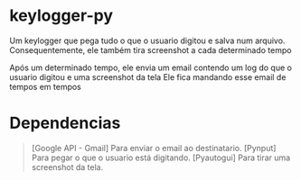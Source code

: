 # keylogger-py
Um keylogger que pega tudo o que o usuario digitou e salva num arquivo.
Consequentemente, ele também tira screenshot a cada determinado tempo

Após um determinado tempo, ele envia um email contendo um log do que o usuario digitou e uma screenshot da tela
Ele fica mandando esse email de tempos em tempos

# Dependencias
> [Google API - Gmail] Para enviar o email ao destinatario.
> [Pynput] Para pegar o que o usuario está digitando.
> [Pyautogui] Para tirar uma screenshot da tela.
